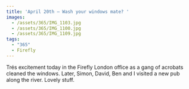 ```yaml
---
title: 'April 20th — Wash your windows mate? '
images:
  - /assets/365/IMG_1103.jpg
  - /assets/365/IMG_1100.jpg
  - /assets/365/IMG_1109.jpg
tags:
  - "365"
  - Firefly
---
```

Trés excitement today in the Firefly London office as a gang of acrobats cleaned the windows. Later, Simon, David, Ben and I visited a new pub along the river. Lovely stuff.